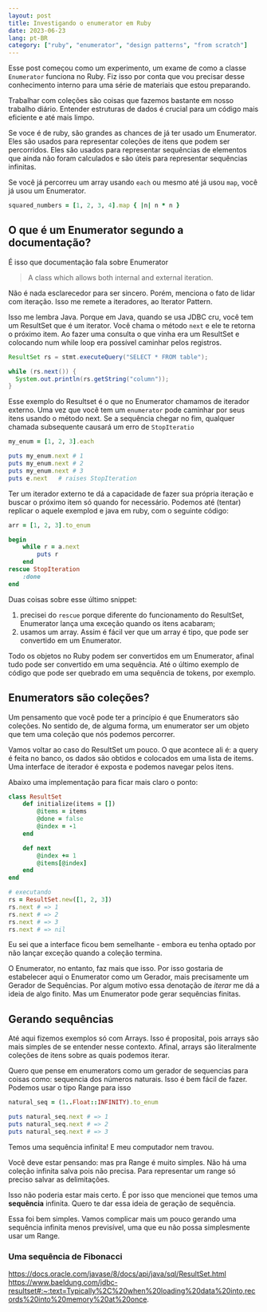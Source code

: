 ```yaml
---
layout: post
title: Investigando o enumerator em Ruby
date: 2023-06-23
lang: pt-BR
category: ["ruby", "enumerator", "design patterns", "from scratch"]
---
```


Esse post começou como um experimento, um exame de como a classe `Enumerator` funciona no Ruby. Fiz isso por conta que
vou precisar desse conhecimento interno para uma série de materiais que estou preparando.

Trabalhar com coleções são coisas que fazemos bastante em nosso trabalho diário. Entender estruturas de dados é crucial
para um código mais eficiente e até mais limpo.

Se voce é de ruby, são grandes as chances de já ter usado um Enumerator. Eles são usados para representar coleções de
itens que podem ser percorridos. Eles são usados para representar sequências de elementos que ainda não foram
calculados e são úteis para representar sequências infinitas.

Se você já percorreu um array usando `each` ou mesmo até já usou `map`, você já usou um Enumerator.

```ruby
squared_numbers = [1, 2, 3, 4].map { |n| n * n }
```

## O que é um Enumerator segundo a documentação?

É isso que documentação fala sobre Enumerator

> A class which allows both internal and external iteration.

Não é nada esclarecedor para ser sincero. Porém, menciona o fato de lidar com iteração. Isso me remete a iteradores, ao
Iterator Pattern.

Isso me lembra Java. Porque em Java, quando se usa JDBC cru, você tem um ResultSet que é um iterator. Você chama
o método `next` e ele te retorna o próximo item. Ao fazer uma consulta o que vinha era um ResultSet e colocando num while
loop era possível caminhar pelos registros.

```java
ResultSet rs = stmt.executeQuery("SELECT * FROM table");

while (rs.next()) {
  System.out.println(rs.getString("column"));
}
```

Esse exemplo do Resultset é o que no Enumerator chamamos de iterador externo. Uma vez que você tem um `enumerator` pode
caminhar por seus itens usando o método next. Se a sequência chegar no fim, qualquer chamada subsequente causará um erro
de `StopIteratio`
 
```rb
my_enum = [1, 2, 3].each

puts my_enum.next # 1
puts my_enum.next # 2
puts my_enum.next # 3
puts e.next   # raises StopIteration
```

Ter um iterador externo te dá a capacidade de fazer sua própria iteração e buscar o próximo item só quando for
necessário. Podemos até (tentar) replicar o aquele exemplod e java em ruby, com o seguinte código:

```rb
arr = [1, 2, 3].to_enum

begin
    while r = a.next
        puts r
    end
rescue StopIteration
    :done
end
```

Duas coisas sobre esse último snippet:

1. precisei do `rescue` porque diferente do funcionamento do ResultSet, Enumerator lança uma exceção quando os itens
   acabaram;
2. usamos um array. Assim é fácil ver que um array é tipo, que pode ser convertido em um Enumerator.

Todo os objetos no Ruby podem ser convertidos em um Enumerator, afinal tudo pode ser convertido em uma sequência. Até
o último exemplo de código que pode ser quebrado em uma sequência de tokens, por exemplo.

## Enumerators são coleções?

Um pensamento que você pode ter a princípio é que Enumerators são coleções. No sentido de, de alguma forma, um
enumerator ser um objeto que tem uma coleção que nós podemos percorrer.

Vamos voltar ao caso do ResultSet um pouco. O que acontece ali é: a query é feita no banco, os dados são obtidos
e colocados em uma lista de items. Uma interface de iterador é exposta e podemos navegar pelos itens.

Abaixo uma implementação para ficar mais claro o ponto:

```rb
class ResultSet
    def initialize(items = [])
        @items = items
        @done = false
        @index = -1
    end

    def next
        @index += 1
        @items[@index]
    end
end

# executando
rs = ResultSet.new([1, 2, 3])
rs.next # => 1
rs.next # => 2
rs.next # => 3
rs.next # => nil
```

Eu sei que a interface ficou bem semelhante - embora eu tenha optado por não lançar exceção quando a coleção termina.

O Enumerator, no entanto, faz mais que isso. Por isso gostaria de estabelecer aqui o Enumerator como um Gerador, mais
precisamente um Gerador de Sequências. Por
algum motivo essa denotação de _iterar_ me dá a ideia de algo finito. Mas um Enumerator pode gerar sequências finitas.

## Gerando sequências

Até aqui fizemos exemplos só com Arrays. Isso é proposital, pois arrays são mais simples de se entender nesse contexto.
Afinal, arrays são literalmente coleções de itens sobre as quais podemos iterar.

Quero que pense em enumerators como um gerador de sequencias para coisas como: sequencia dos números naturais. Isso
é bem fácil de fazer. Podemos usar o tipo Range para isso

```rb
natural_seq = (1..Float::INFINITY).to_enum

puts natural_seq.next # => 1
puts natural_seq.next # => 2
puts natural_seq.next # => 3
```

Temos uma sequência infinita! E meu computador nem travou.

Você deve estar pensando: mas pra Range é muito simples. Não há uma coleção infinita salva pois não precisa. Para
representar um range só preciso salvar as delimitações.

Isso não poderia estar mais certo. É por isso que mencionei que temos uma **sequência** infinita. Quero te dar essa
ideia de geração de sequência.

Essa foi bem simples. Vamos complicar mais um pouco gerando uma sequência infinita menos previsível, uma que eu não possa
simplesmente usar um Range.

### Uma sequência de Fibonacci

https://docs.oracle.com/javase/8/docs/api/java/sql/ResultSet.html
https://www.baeldung.com/jdbc-resultset#:~:text=Typically%2C%20when%20loading%20data%20into,records%20into%20memory%20at%20once.

<!--
1. Understanding Enumerators: not collections but sequences
1. Understanding Enumerators: actually sequence generators

2. Writing the Enumerator from scratch.

3. Be lazy with enumerators + implementing lazy from scratch
-->

<!--
Isso aqui é um experimento. Meu objetivo é criar um Enumerator do zero que performe as principais operações do
Enumerator da linguagem Ruby.

Não vai ser igual, aginal a implementação do Enumerator em Ruby é em C. Mas a ideia é entender como ele funciona e como
ele pode ser útil.

## Background

Meu plano não era fazer isso hoje. Eu ia fazer outra coisa, mas fazer algum tipo de código pareceu mais divertido - eu
me recuso a usar o neologismo "codar". Usei, e essa foi a única vez.

Meu amigo Helton me mandou o vídeo de um mano que é do staff do kernel do linux. Fiquei viciado em ver os vídeos do
mano. É como assistir a um superhumano. Isso me motivou a vir pro computador, confesso. Do nada pareceu algo divertido
a fazer.

o canal é [Rene Rebe](https://www.youtube.com/@MoreReneRebe/videos).

## A documentação

O que a documentação do Ruby tem a nos dizer sobre Enumerator é:

> A class which allows both internal and external iteration.

Bem objetivo, eu diria.

Além disso tem dizendo como que inicia um enumerator e aluns exemplos.

```irb
irb(main):001> enumerator = %w(one two three)
=> ["one", "two", "three"]
irb(main):002> enumerator = %w(one two three).each
=> #<Enumerator: ...>
irb(main):003> enumerator.class
=> Enumerator
irb(main):005* enumerator.with_object("foo") do |item, obj|
irb(main):006*   puts "#{obj}: #{item}"
irb(main):007> end
foo: one
foo: two
foo: three
=> "foo"
irb(main):008> enum_with_obj = enumerator.with_object("foo")
=> #<Enumerator: ...>
irb(main):009> enum_with_obj.class
=> Enumerator
irb(main):010* enum_with_obj.each do |item, obj|
irb(main):011*   puts "#{obj}: #{item}"
irb(main):012> end
foo: one
foo: two
foo: three
=> "foo"
irb(main):013> 
```

Há ainda uma informação importante aqui:

> Most methods have two forms: a block form where the contents are evaluated for each item in the enumeration, and a non-block form which returns a new Enumerator wrapping the iteration.

É bem o que podemos ver no exemplo. O método `with_object` itera nos itens quando um bloco é passado e retorna um novo
Enumerator quando não é passado um bloco.

### Iterador externo

Ainda, um enumerator pode ser usado como um iterador externo.

```irb
irb(main):021> e = [1, 2, 3].each
=> #<Enumerator: ...>
irb(main):022> e.next
=> 1
irb(main):023> e.next
=> 2
irb(main):024> e.next
=> 3
irb(main):025> e.next
(irb):25:in `next': iteration reached an end (StopIteration)
        from (irb):25:in `<main>'
        from /Users/edysilva/.asdf/installs/ruby/3.0.0/lib/ruby/gems/3.0.0/gems/irb-1.12.0/exe/irb:9:in `<top (required)>'
        from /Users/edysilva/.asdf/installs/ruby/3.0.0/bin/irb:23:in `load'
        from /Users/edysilva/.asdf/installs/ruby/3.0.0/bin/irb:23:in `<main>'
irb(main):026> 
```

Ainda da pra executar o metodo rewind e recomeçar tudo.

### Vamos pensar um pouco...

A principio nao parece nada muito além de um iterator pattern. Sempre que lembro desse pattern me vem Java a cabeça.
Não so porque Java é mais conhecido no meio dos patterns pois todo mundo ensina design patterns em java, mas porque eu
lembro claramente JDBC e ResultSet.

O ResultSet é um iterator. Você chama o método `next` e ele te retorna o próximo item. Ao fazer uma consulta o que vinha
era um ResultSet e colocando num while loop era possível caminhar pelos registros.

```java
ResultSet rs = stmt.executeQuery("SELECT * FROM table");
while (rs.next()) {
  System.out.println(rs.getString("column"));
}
```

### Criando enumerators

```irb
irb(main):070* fib = Enumerator.new do |y|
irb(main):071*   a = b = 1
irb(main):072*   loop do
irb(main):073*     y << a
irb(main):074*     a, b = b, a + b
irb(main):075*   end
irb(main):076> end
=> #<Enumerator: ...>
irb(main):077> fib.next
=> 1
irb(main):078> fib.next
=> 1
irb(main):079> fib.next
=> 2
irb(main):080> fib.take(3)
=> [1, 1, 2]
```

Aqui criamos um enumerador infinito. Ele é um enumerador que retorna a sequência de Fibonacci. A cada iteração ele faz
um "yield" do valor atual e atualiza os valores de `a` e `b`.

Importante perceber que esse "yield" é feito com o operador `<<` da classe Enumerator::Yielder. 

Nota pra mim: É algo semelhante ao que você faria com o a palavra reservada yield no javascript.

To pensando em como fazer esse negócio.

Achei esse [link](https://blog.appsignal.com/2018/09/04/ruby-magic-closures-in-ruby-blocks-procs-and-lambdas.html) que
mostra um each com loop infinito. É bem o que to pensando. Na verdade nao tem nada de infinito. MAs deu algumas ideias.

Em essência. Penso que algo assim pode funcionar

```rb
def test_infinite_loop_with_yield
    a = b = 1
    loop do
        yield a
        a, b = b, a + b
    end
end
```

O loop é infinito, mas ele muda o contexto, é como se parasse para a execução do bloco. Na verdade, é isso que faz
mesmo. Executa o bloco.

Isso me diz que nesse `yielder << value` algum **yield** tem de ser feito. Algum bloco tem de ser chamado.

1. Foi fácil perceber que o bloco passado para o Enumerator não é executado assim que o objeto é criado. Ele fica guardado.
    - esse bloco é chamado quando um metodo como each é chamado
2. Outra coisa, quando chamamos `yielder << value` de fato precisamos devolver o controle para um bloco passado no
   método each.

```rb
class Iterator
  def initialize(&block)
    @block = block
  end

  def each(&each_block)
    return self unless block_given?

    yielder = Yielder.new(&each_block)

    @block.call(yielder)
  end
end
```

Nossa classe Iterator recebe um bloco e o poe em uma variável de instância.

Quando método each é chamado e um bloco é passado, criamos um Yielder e passamos o bloco do each para ele.


```rb
class Iterator::Yielder
  def initialize(&yielder_block)
    @yielder_block = yielder_block
  end

  def yield(item)
    @yielder_block.call(item)
  end

  alias << yield
end
```

O Yielder recebe um bloco e o poe em uma variável de instância. Quando o método `<<` é chamado ele chama esse bloco, que
no exemplo do `each` vai ser o bloco passado para o each.

Minha meta é fazer o fibonacci também. Mas antes preciso implementar um método take para não ficar para sempre printando
números.

Para isso preciso de um jeito de quebrar o loop. Me ocorrou só agora que a palavra reservada `break` é usada para sair
de um bloco, não necessariamente um loop.

O bom de começar pelo método each é que ele é building block para os outros. Para implementar o `take` eu só preciso
usar o each para percorrer os itens e ir guardando em um array.

### Iterador externo: O inimigo agora é outro

Estava pensando em como poderia fazer isso. Essa nota, na documentação, me salvou.

> Note that enumeration sequence by next does not affect other non-external enumeration methods, unless the underlying iteration methods itself has side-effect,

O iterator externo não surte efeito no iterator interno o que me dá a ideia de um yielder separado pra isso. 

Confesso que não sei como detectar o fim ainda. Vou experimentar pra ver o que rola.

Tá difícil. nem copilot tá ajudando muito. Mas pensei em fazer um lazy evaluation. Assim, quando o método next for
chamado vou executando a proc e pegando o retultado.

Foi complicado. Minha implementação até funcionou para sequências finitas com closures. Mas para sequências infinitas
ficava travado.

Depois de quebrar muito a cabeça procurei pensar como fazer a troca de contexto. Em ruby isso funciona com Fibers.
Fiber.yield parece o yield do javascript.

https://stackoverflow.com/questions/9052621/why-do-we-need-fibers#:~:text=Probably%20the%20%231%20use%20of,it%20will%20return%20an%20Enumerator%20.
https://github.com/ruby/ruby/blob/master/enumerator.c#L785
https://github.com/ruby/ruby/blob/master/enumerator.c#L863

Aparentemente a cada next é chamado um Fiber.yield. Isso faz sentido. O Enumerator é um objeto que guarda um bloco
e a cada next ele chama o bloco.

https://gist.github.com/geeksilva97/95266a1382cf68aaf5407138aceff154
-->
